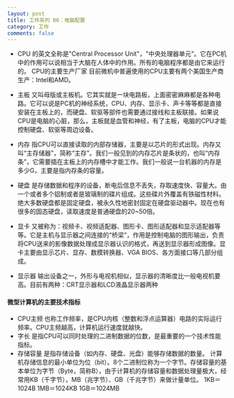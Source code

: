 ```yaml
---
layout: post
title: 工作系列 06：电脑配置
category: 工作
comments: false
---
```

 
 * CPU 的英文全称是"Central Processor Unit"，"中央处理器单元"。它在PC机中的作用可以说相当于大脑在人体中的作用。所有的电脑程序都是由它来运行的。 CPU的主要生产厂家 目前微机中普遍使用的CPU主要有两个美国生产商生产：Intel和AMD。

 * 主板 又叫母版或主板机。它其实就是一块电路板，上面密密麻麻都是各种电路。它可以说是PC机的神经系统，CPU、内存、显示卡、声卡等等都是直接安装在主板上的，而硬盘、软驱等部件也需要通过接线和主板联接。如果说CPU是电脑的心脏，那么，主板就是血管和神经，有了主板，电脑的CPU才能控制硬盘、软驱等周边设备。

 * 内存 指CPU可以直接读取的内部存储器，主要是以芯片的形式出现。内存又叫“主存储器”，简称“主存”。我们一般见到的内存芯片是条状的，也叫“内存条”，它需要插在主板上的内存槽中才能工作。我们一般说一台机器的内存是多少G，主要是指内存条的容量。

 * 硬盘 是存储数据和程序的设备，断电后信息不丢失，存取速度快、容量大。由一个或者多个铝制或者是玻璃制的碟片组成。这些碟片外覆盖有铁磁性材料。绝大多数硬盘都是固定硬盘，被永久性地密封固定在硬盘驱动器中。现在也有很多的固态硬盘，读取速度是普通硬盘的20~50倍。

 * 显卡 又被称为：视频卡、视频适配器、图形卡、图形适配器和显示适配器等等。它是主机与显示器之间连接的“桥梁”，作用是控制电脑的图形输出，负责将CPU送来的影像数据处理成显示器认识的格式，再送到显示器形成图像。显卡主要由显示芯片、显存、数模转换器、VGA BIOS、各方面接口等几部分组成。
 * 显示器 输出设备之一，外形与电视机相似，显示器的清晰度比一般电视机要高。目前有两种：CRT显示器和LCD液晶显示器两种

#### 微型计算机的主要技术指标

* CPU主频 也称工作频率，是CPU内核（整数和浮点运算器）电路的实际运行频率。CPU主频越高，计算机运行速度就越快。
* 字长 是指CPU可以同时处理的二进制数据的位数，是最重要的一个技术性能指标。
* 存储容量 是指存储设备（如内存、硬盘、光盘）能够存储数据的数量。
计算机存储信息的最小单位为位（bit）。8个二进制位称为一个字节。存储容量的基本单位为字节（Byte，简称B），由于计算机的存储容量和数据处理量极大，经常用KB（千字节），MB（兆字节）、GB（千兆字节）来做计量单位。
1KB＝1024B
1MB＝1024KB
1GB＝1024MB
 